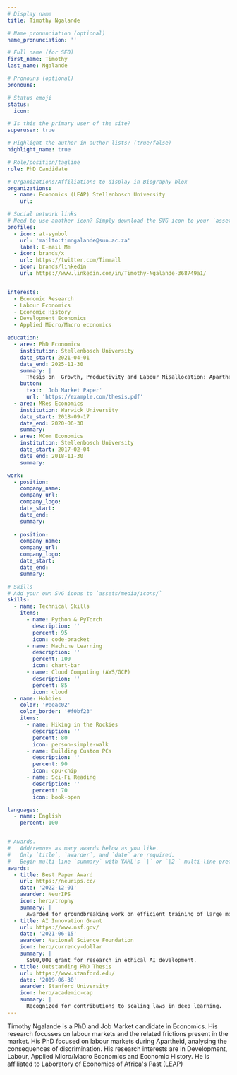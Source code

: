```yaml
---
# Display name
title: Timothy Ngalande

# Name pronunciation (optional)
name_pronunciation: ''

# Full name (for SEO)
first_name: Timothy
last_name: Ngalande

# Pronouns (optional)
pronouns: 

# Status emoji
status:
  icon: 

# Is this the primary user of the site?
superuser: true

# Highlight the author in author lists? (true/false)
highlight_name: true

# Role/position/tagline
role: PhD Candidate

# Organizations/Affiliations to display in Biography blox
organizations:
  - name: Economics (LEAP) Stellenbosch University
    url: 

# Social network links
# Need to use another icon? Simply download the SVG icon to your `assets/media/icons/` folder.
profiles:
  - icon: at-symbol
    url: 'mailto:timngalande@sun.ac.za'
    label: E-mail Me
  - icon: brands/x
    url: https://twitter.com/Timmall
  - icon: brands/linkedin
    url: https://www.linkedin.com/in/Timothy-Ngalande-368749a1/


interests:
  - Economic Research
  - Labour Economics
  - Economic History
  - Development Economics
  - Applied Micro/Macro economics

education:
  - area: PhD Economicw
    institution: Stellenbosch University
    date_start: 2021-04-01
    date_end: 2025-11-30
    summary: |
      Thesis on _Growth, Productivity and Labour Misallocation: Apartheid South Africa_
    button:
      text: 'Job Market Paper'
      url: 'https://example.com/thesis.pdf'
  - area: MRes Economics
    institution: Warwick University
    date_start: 2018-09-17
    date_end: 2020-06-30
    summary: 
  - area: MCom Economics
    institution: Stellenbosch University
    date_start: 2017-02-04
    date_end: 2018-11-30
    summary: 

work:
  - position: 
    company_name: 
    company_url:
    company_logo: 
    date_start:
    date_end: 
    summary: 
     
  - position: 
    company_name: 
    company_url: 
    company_logo:
    date_start:
    date_end: 
    summary:

# Skills
# Add your own SVG icons to `assets/media/icons/`
skills:
  - name: Technical Skills
    items:
      - name: Python & PyTorch
        description: ''
        percent: 95
        icon: code-bracket
      - name: Machine Learning
        description: ''
        percent: 100
        icon: chart-bar
      - name: Cloud Computing (AWS/GCP)
        description: ''
        percent: 85
        icon: cloud
  - name: Hobbies
    color: '#eeac02'
    color_border: '#f0bf23'
    items:
      - name: Hiking in the Rockies
        description: ''
        percent: 80
        icon: person-simple-walk
      - name: Building Custom PCs
        description: ''
        percent: 90
        icon: cpu-chip
      - name: Sci-Fi Reading
        description: ''
        percent: 70
        icon: book-open

languages:
  - name: English
    percent: 100


# Awards.
#   Add/remove as many awards below as you like.
#   Only `title`, `awarder`, and `date` are required.
#   Begin multi-line `summary` with YAML's `|` or `|2-` multi-line prefix and indent 2 spaces below.
awards:
  - title: Best Paper Award
    url: https://neurips.cc/
    date: '2022-12-01'
    awarder: NeurIPS
    icon: hero/trophy
    summary: |
      Awarded for groundbreaking work on efficient training of large models.
  - title: AI Innovation Grant
    url: https://www.nsf.gov/
    date: '2021-06-15'
    awarder: National Science Foundation
    icon: hero/currency-dollar
    summary: |
      $500,000 grant for research in ethical AI development.
  - title: Outstanding PhD Thesis
    url: https://www.stanford.edu/
    date: '2019-06-30'
    awarder: Stanford University
    icon: hero/academic-cap
    summary: |
      Recognized for contributions to scaling laws in deep learning.
---
```


Timothy Ngalande is a PhD and Job Market candidate in Economics. His research focusses on labour markets and the related frictions present in the market. His PhD focused on labour markets during Apartheid, analysing the consequences of discrimination. His research interests are in Development, Labour, Applied Micro/Macro Economics and Economic History. He is affiliated to Laboratory of Economics of Africa's Past (LEAP) 